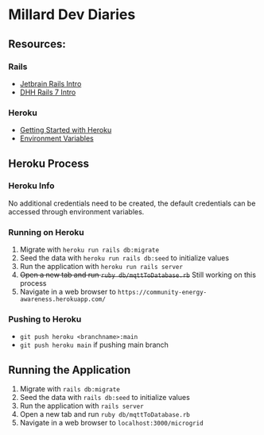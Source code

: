 # Millard Dev Diaries

## Resources:

### Rails
- [Jetbrain Rails Intro](https://www.jetbrains.com/help/ruby/create-and-run-your-first-project.html#create_controller_view) 
- [DHH Rails 7 Intro](https://www.youtube.com/watch?v=mpWFrUwAN88)

### Heroku
- [Getting Started with Heroku](https://devcenter.heroku.com/articles/getting-started-with-rails7)
- [Environment Variables](https://devcenter.heroku.com/articles/config-vars)

## Heroku Process

### Heroku Info
No additional credentials need to be created, the default credentials can be accessed through environment variables.

### Running on Heroku
1. Migrate with `heroku run rails db:migrate`
2. Seed the data with `heroku run rails db:seed` to initialize values
3. Run the application with `heroku run rails server`
4. ~~Open a new tab and run `ruby db/mqttToDatabase.rb`~~ Still working on this process
5. Navigate in a web browser to `https://community-energy-awareness.herokuapp.com/`

### Pushing to Heroku
- `git push heroku <branchname>:main`
- `git push heroku main` if pushing main branch

## Running the Application

1. Migrate with `rails db:migrate`
2. Seed the data with `rails db:seed` to initialize values
3. Run the application with `rails server`
4. Open a new tab and run `ruby db/mqttToDatabase.rb`
5. Navigate in a web browser to `localhost:3000/microgrid`

